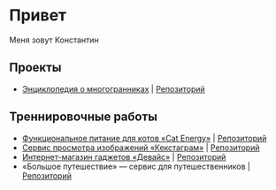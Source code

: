 # Привет
Меня зовут Константин

## Проекты
- [Энциклопедия о многогранниках](https://nemtsev-k.github.io/polyhedrons/) | [Репозиторий](https://github.com/nemtsev-k/polyhedrons)

## Треннировочные работы
- [Функциональное питание для котов «Cat Energy»](https://nemtsev-k.github.io/cat-energy/) | [Репозиторий](https://github.com/nemtsev-k/cat-energy)
- [Сервис просмотра изображений «Кекстаграм»](https://nemtsev-k.github.io/kekstagram/) | [Репозиторий](https://github.com/nemtsev-k/kekstagram)
- [Интернет-магазин гаджетов «Девайс»](https://nemtsev-k.github.io/device/) | [Репозиторий](https://github.com/nemtsev-k/device)
- «Большое путешествие» — сервис для путешественников | [Репозиторий](https://github.com/nemtsev-k/big-trip)
